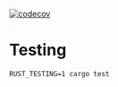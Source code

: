 [![codecov](https://codecov.io/gh/jrheard/rask/branch/main/graph/badge.svg?token=BAZT2L4F24)](https://codecov.io/gh/jrheard/rask)

Testing
=======

`RUST_TESTING=1 cargo test`
